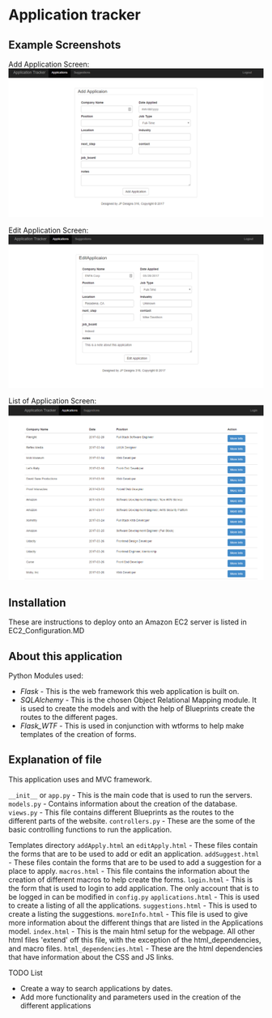 # Application tracker

## Example Screenshots

Add Application Screen:
![alt text](images/add_app_screen.PNG "Add Application Screen")

Edit Application Screen:
![alt text](images/edit_app_screen.PNG "Edit Application Screen")

List of Application Screen:
![alt text](images/application_screen.PNG "Application Screen")


## Installation

These are instructions to deploy onto an Amazon EC2 server is listed in EC2_Configuration.MD

## About this application

Python Modules used:
* _Flask_ - This is the web framework this web application is built on.
* _SQLAlchemy_ - This is the chosen Object Relational Mapping module. It is used to create the models and with the help of Blueprints create the routes to the different pages.
* _Flask_WTF_ - This is used in conjunction with wtforms to help make templates of the creation of forms.

## Explanation of file

This application uses and MVC framework.

`__init__` or `app.py` - This is the main code that is used to run the servers.
`models.py` - Contains information about the creation of the database.
`views.py` - This file contains different Blueprints as the routes to the different parts of the website.
`controllers.py` - These are the some of the basic controlling functions to run the application.

Templates directory
`addApply.html` an `editApply.html` - These files contain the forms that are to be used to add or edit an application.
`addSuggest.html` - These files contain the forms that are to be used to add a suggestion for a place to apply.
`macros.html` - This file contains the information about the creation of different macros to help create the forms.
`login.html` - This is the form that is used to login to add application. The only account that is to be logged in can be modified in `config.py`
`applications.html` - This is used to create a listing of all the applications.
`suggestions.html` - This is used to create a listing the suggestions.
`moreInfo.html` - This file is used to give more information about the different things that are listed in the Applications model.
`index.html` - This is the main html setup for the webpage. All other html files 'extend' off this file, with the exception of the html_dependencies, and macro files.
`html_dependencies.html` - These are the html dependencies that have information about the CSS and JS links.

TODO List
* Create a way to search applications by dates.
* Add more functionality and parameters used in the creation of the different applications
